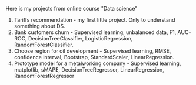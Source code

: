 Here is my projects from online course "Data science"
1) Tariffs recommendation - my first little project. Only to understand something about DS.
2) Bank customers churn - Supervised learning, unbalanced data, F1, AUC-ROC, DecisionTreeClassifier, LogisticRegression, RandomForestClassifier.
3) Choose region for oil development - Supervised learning, RMSE, confidence interval, Bootstrap, StandardScaler, LinearRegression.
4) Prototype model for a metalworking company - Supervised learning, matplotlib, sMAPE, DecisionTreeRegressor, LinearRegression, RandomForestRegressor
